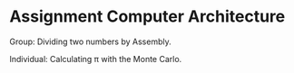 # Assignment Computer Architecture

Group: Dividing two numbers by Assembly.

Individual: Calculating π with the Monte Carlo.
